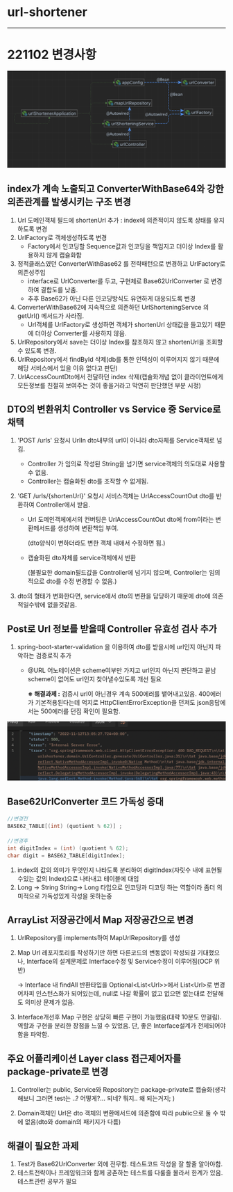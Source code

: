 # url-shortener



-------

# **221102 변경사항**

![img](./image/README/image-20221112220417361.png)

## index가 계속 노출되고 ConverterWithBase64와 강한 의존관계를 발생시키는 구조 변경

1. Url 도메인객체 필드에 shortenUrl 추가 : index에 의존적이지 않도록 상태를 유지하도록 변경
2. UrlFactory로 객체생성하도록 변경
   - Factory에서 인코딩할 Sequence값과 인코딩을 책임지고 더이상 Index를 활용하지 않게 캡슐화함
3. 정적클래스였던 ConverterWithBase62 를 전략패턴으로 변경하고 UrlFactory로 의존성주입
   - interface로 UrlConverter를 두고, 구현체로 Base62UrlConverter 로 변경하여 결합도를 낮춤.
   - 추후 Base62가 아닌 다른 인코딩방식도 유연하게 대응되도록 변경
4. ConverterWithBase62에 지속적으로 의존하던 UrlShorteningServce 의 getUrl() 메서드가 사라짐.
   - Url객체를 UrlFactory로 생성하면 객체가 shortenUrl 상태값을 들고있기 때문에 더이상 Converter를 사용하지 않음.
5. UrlRepository에서 save는 더이상 Index를 참조하지 않고 shortenUrl을 조회할 수 있도록 변경.
6. UrlRepository에서 findById 삭제(db를 통한 인덱싱이 이루어지지 않기 때문에 해당 서비스에서 있을 이유 없다고 판단)
7. UrlAccessCountDto에서 전달하던 index 삭제(캡슐화개념 없이 클라이언트에게 모든정보를 친절히 보여주는 것이 좋을거라고 막연히 판단했던 부분 시정)



## DTO의 변환위치 Controller vs Service 중 Service로 채택

1. 'POST /urls' 요청시  UrlIn dto내부의 url이 아니라 dto자체를 Service객체로 넘김.

   - Controller 가 임의로 작성된 String을 넘기면 service객체의 의도대로 사용할 수 없음.
   - Controller는 캡슐화된 dto를 조작할 수 없게됨. 

2. 'GET /urls/{shortenUrl}' 요청시 서비스객체는 UrlAccessCountOut dto를 반환하여 Controller에서 받음.

   - Url 도메인객체에서의 컨버팅은 UrlAccessCountOut dto에 from이라는 변환메서드를 생성하여 변환책임 부여.

     (dto양식이 변하더라도 변한 객체 내애서 수정하면 됨.)

   - 캡슐화된 dto자체를 service객체에서 반환

     (불필요한 domain필드값을 Controller에 넘기지 않으며, Controller는 임의적으로 dto를 수정 변경할 수 없음.)

3. dto의 형태가 변화한다면, service에서 dto의 변환을 담당하기 때문에 dto에 의존적일수밖에 없을것같음.



## Post로 Url 정보를 받을때 Controller 유효성 검사 추가

1. spring-boot-starter-validation 을 이용하여 dto를 받을시에 url인지 아닌지 파악하는 검증로직 추가 

   - @URL 어노테이션은 scheme여부만 가지고 url인지 아닌지 판단하고 끝남 scheme이 없어도 url인지 찾아낼수있도록 개선 필요

     **※ 해결과제 :** 검증시 url이 아닌경우 계속 500에러를 뱉어내고있음. 400에러가 기본적용된다는데 억지로 HttpClientErrorException을 던져도 json응답에서는 500에러를 던짐 확인이 필요함.

![image](./image/README/image-20221112220555705.png)

## Base62UrlConverter 코드 가독성 증대

``` java
//변경전
BASE62_TABLE[(int) (quotient % 62)] ;
  
//변경후
int digitIndex = (int) (quotient % 62); 
char digit = BASE62_TABLE[digitIndex];
```

1. index의 값의 의미가 무엇인지 나타도록 분리하여 digitIndex(자릿수 내에 표현될수있는 값의 Index)으로 나타내고 테이블에 대입
2. Long -> String String-> Long 타입으로 인코딩과 디코딩 하는 역할이라 좀더 의미적으로 가독성있게 작성을 못하는중



## ArrayList 저장공간에서 Map 저장공간으로 변경

1. UrlRepository를 implements하여 MapUrlRepository를 생성

2. Map Url 레포지토리를 작성하기만 하면 다른코드의 변동없이 작성되길 기대했으나, Interface의 설계문제로 Interface수정 및 Service수정이 이루어짐(OCP 위반)

   -> Interface 내 findAll 반환타입을 Optional<List\<Url>>에서 List\<Url>로 변경 어차피 인스턴스화가 되어있는데, null로 나갈 확률이 없고 없으면 없는대로 전달해도 의미상 문제가 없음.

3. Interface개선후 Map 구현은 상당히 빠른 구현이 가능했음(대략 10분도 안걸림). 역할과 구현을 분리한 장점을 느낄 수 있었음. 단, 좋은 Interface설계가 전제되어야함을 파악함.



## 주요 어플리케이션 Layer class 접근제어자를 package-private로 변경

1. Controller는 public, Service와 Repository는 package-private로 캡슐화(생각해보니 그러면 test는 ..? 어떻게?... 되네? 뭐지.. 왜 되는거지; )

2. Domain객체인 Url은 dto 객체의 변환메서드에 의존함에 따라 public으로 둘 수 밖에 없음(dto와 domain의 패키지가 다름)

   

## 해결이 필요한 과제

1. Test가 Base62UrlConverter 외에 전무함. 테스트코드 작성을 잘 할줄 알아야함.
2. 테스트전략이나 프레임워크와 함께 공존하는 테스트를 다룰줄 몰라서 한계가 있음. 테스트관련 공부가 필요
